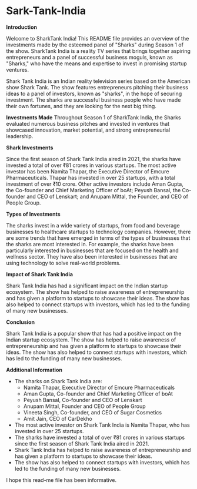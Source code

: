 # Sark-Tank-India



**Introduction**


Welcome to SharkTank India! This README file provides an overview of the investments made by the esteemed panel of "Sharks" during Season 1 of the show. SharkTank India is a reality TV series that brings together aspiring entrepreneurs and a panel of successful business moguls, known as "Sharks," who have the means and expertise to invest in promising startup ventures.

Shark Tank India is an Indian reality television series based on the American show Shark Tank. The show features entrepreneurs pitching their business ideas to a panel of investors, known as "sharks", in the hope of securing investment. The sharks are successful business people who have made their own fortunes, and they are looking for the next big thing.


**Investments Made**
Throughout Season 1 of SharkTank India, the Sharks evaluated numerous business pitches and invested in ventures that showcased innovation, market potential, and strong entrepreneurial leadership.


**Shark Investments**

Since the first season of Shark Tank India aired in 2021, the sharks have invested a total of over ₹81 crores in various startups. The most active investor has been Namita Thapar, the Executive Director of Emcure Pharmaceuticals. Thapar has invested in over 25 startups, with a total investment of over ₹10 crore. Other active investors include Aman Gupta, the Co-founder and Chief Marketing Officer of boAt; Peyush Bansal, the Co-founder and CEO of Lenskart; and Anupam Mittal, the Founder, and CEO of People Group.


**Types of Investments**

The sharks invest in a wide variety of startups, from food and beverage businesses to healthcare startups to technology companies. However, there are some trends that have emerged in terms of the types of businesses that the sharks are most interested in. For example, the sharks have been particularly interested in businesses that are focused on the health and wellness sector. They have also been interested in businesses that are using technology to solve real-world problems.


**Impact of Shark Tank India**

Shark Tank India has had a significant impact on the Indian startup ecosystem. The show has helped to raise awareness of entrepreneurship and has given a platform to startups to showcase their ideas. The show has also helped to connect startups with investors, which has led to the funding of many new businesses.


**Conclusion**

Shark Tank India is a popular show that has had a positive impact on the Indian startup ecosystem. The show has helped to raise awareness of entrepreneurship and has given a platform to startups to showcase their ideas. The show has also helped to connect startups with investors, which has led to the funding of many new businesses.


**Additional Information**

* The sharks on Shark Tank India are:
    * Namita Thapar, Executive Director of Emcure Pharmaceuticals
    * Aman Gupta, Co-founder and Chief Marketing Officer of boAt
    * Peyush Bansal, Co-founder and CEO of Lenskart
    * Anupam Mittal, Founder and CEO of People Group
    * Vineeta Singh, Co-founder, and CEO of Sugar Cosmetics
    * Amit Jain, CEO of CarDekho
* The most active investor on Shark Tank India is Namita Thapar, who has invested in over 25 startups.
* The sharks have invested a total of over ₹81 crores in various startups since the first season of Shark Tank India aired in 2021.
* Shark Tank India has helped to raise awareness of entrepreneurship and has given a platform to startups to showcase their ideas.
* The show has also helped to connect startups with investors, which has led to the funding of many new businesses.

I hope this read-me file has been informative.
